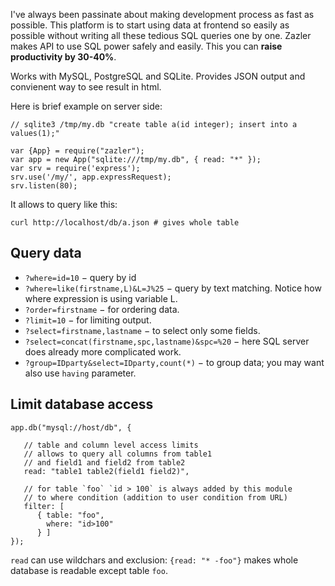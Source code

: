
I've always been passinate about making development process as fast as possible.
This platform is to start using data at frontend so easily as possible without writing all these tedious SQL queries one by one.
Zazler makes API to use SQL power safely and easily. This you can **raise productivity by 30-40%**.

Works with MySQL, PostgreSQL and SQLite. Provides JSON output and convienent way to see result in html.

Here is brief example on server side:

    // sqlite3 /tmp/my.db "create table a(id integer); insert into a values(1);"

    var {App} = require("zazler");
    var app = new App("sqlite:///tmp/my.db", { read: "*" });
    var srv = require('express');
    srv.use('/my/', app.expressRequest);
    srv.listen(80);

It allows to query like this:

    curl http://localhost/db/a.json # gives whole table

## Query data

 - `?where=id=10` − query by id
 - `?where=like(firstname,L)&L=J%25` − query by text matching. Notice how where expression is using variable L.
 - `?order=firstname` − for ordering data.
 - `?limit=10` − for limiting output.
 - `?select=firstname,lastname` − to select only some fields.
 - `?select=concat(firstname,spc,lastname)&spc=%20` − here SQL server does already more complicated work.
 - `?group=IDparty&select=IDparty,count(*)` − to group data; you may want also use `having` parameter.

## Limit database access

    app.db("mysql://host/db", {

       // table and column level access limits
       // allows to query all columns from table1
       // and field1 and field2 from table2
       read: "table1 table2(field1 field2)",

       // for table `foo` `id > 100` is always added by this module
       // to where condition (addition to user condition from URL)
       filter: [
          { table: "foo",
            where: "id>100"
          } ]
    });

`read` can use wildchars and exclusion: `{read: "* -foo"}` makes whole database is readable except table `foo`.


